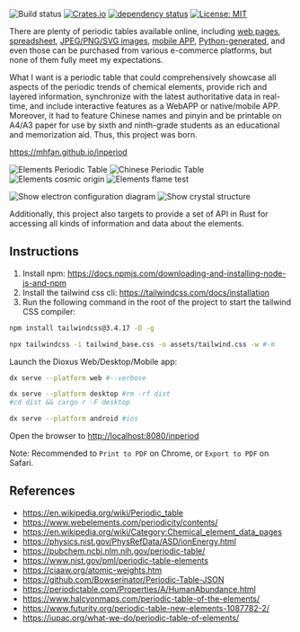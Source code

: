 
![Build status](https://github.com/mhfan/inperiod/actions/workflows/publish.yml/badge.svg)
[![Crates.io](https://img.shields.io/crates/v/inperiod.svg)](https://crates.io/crates/inperiod)
[![dependency status](https://deps.rs/repo/github/mhfan/inperiod/status.svg)](https://deps.rs/repo/github/mhfan/inperiod)
[![License: MIT](https://img.shields.io/badge/License-MIT-green.svg)](https://opensource.org/licenses/MIT)

There are plenty of periodic tables available online,
including [web pages](https://ptable.com),
[spreadsheet](https://www.vertex42.com/ExcelTemplates/periodic-table-of-elements.htm),
[JPEG/PNG/SVG images](https://commons.wikimedia.org/wiki/File:Periodic_table_large.svg),
[mobile APP](https://github.com/baotlake/periodic-table-pro),
[Python-generated](https://github.com/lmmentel/mendeleev),
and even those can be purchased from various e-commerce platforms,
but none of them fully meet my expectations.

What I want is a periodic table that could comprehensively showcase all aspects of the periodic
trends of chemical elements, provide rich and layered information, synchronize with the latest
authoritative data in real-time, and include interactive features as a WebAPP or native/mobile
APP. Moreover, it had to feature Chinese names and pinyin and be printable on A4/A3 paper for
use by sixth and ninth-grade students as an educational and memorization aid.
Thus, this project was born.

<https://mhfan.github.io/inperiod>

![Elements Periodic Table](https://github.com/user-attachments/assets/e467d1da-d49c-40d9-aa81-69da7afbe9e1)
![Chinese Periodic Table](https://github.com/user-attachments/assets/0e2c2102-7f85-4f81-b42f-9796ee8b1d0c)
![Elements cosmic origin](https://github.com/user-attachments/assets/838189ca-977d-4c50-9634-d7ccb8e11c9f)
![Elements flame test](https://github.com/user-attachments/assets/f4bd4a74-91e2-4848-b613-3a33de595d95)

![Show electron configuration diagram](https://github.com/user-attachments/assets/931590e3-34e0-44d8-9209-7febac64306a)
![Show crystal structure](https://github.com/user-attachments/assets/b9c0c651-5d3c-43be-af42-8cd374c5aa07)

Additionally, this project also targets to provide a set of API in Rust for accessing
all kinds of information and data about the elements.

## Instructions

1. Install npm: <https://docs.npmjs.com/downloading-and-installing-node-js-and-npm>
2. Install the tailwind css cli: <https://tailwindcss.com/docs/installation>
3. Run the following command in the root of the project to start the tailwind CSS compiler:

```bash
npm install tailwindcss@3.4.17 -D -g

npx tailwindcss -i tailwind_base.css -o assets/tailwind.css -w #-m
```

Launch the Dioxus Web/Desktop/Mobile app:

```bash
dx serve --platform web #--verbose

dx serve --platform desktop #rm -rf dist
#cd dist && cargo r -F desktop

dx serve --platform android #ios
```

Open the browser to <http://localhost:8080/inperiod>

Note: Recommended to `Print to PDF` on Chrome, or `Export to PDF` on Safari.

## References

* <https://en.wikipedia.org/wiki/Periodic_table>
* <https://www.webelements.com/periodicity/contents/>
* <https://en.wikipedia.org/wiki/Category:Chemical_element_data_pages>
* <https://physics.nist.gov/PhysRefData/ASD/ionEnergy.html>
* <https://pubchem.ncbi.nlm.nih.gov/periodic-table/>
* <https://www.nist.gov/pml/periodic-table-elements>
* <https://ciaaw.org/atomic-weights.htm>
* <https://github.com/Bowserinator/Periodic-Table-JSON>
* <https://periodictable.com/Properties/A/HumanAbundance.html>
* <https://www.halcyonmaps.com/periodic-table-of-the-elements/>
* <https://www.futurity.org/periodic-table-new-elements-1087782-2/>
* <https://iupac.org/what-we-do/periodic-table-of-elements/>
